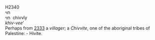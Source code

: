 <body>
  <p>H2340<br>  חוּי  <br> חִוִּי  ‎  chivvı̂y  <br><i>khiv-vee‘ </i><br>Perhaps from <a href="h2333.htm">2333</a>  a <i>villager</i>; a <i>Chivvite</i>, one of the aboriginal tribes of Palestine: - Hivite.<br></p>
 </body>